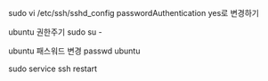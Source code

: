 sudo vi /etc/ssh/sshd_config
passwordAuthentication yes로 변경하기

ubuntu 권한주기
sudo su -

ubuntu 패스워드 변경
passwd ubuntu

sudo service ssh restart
